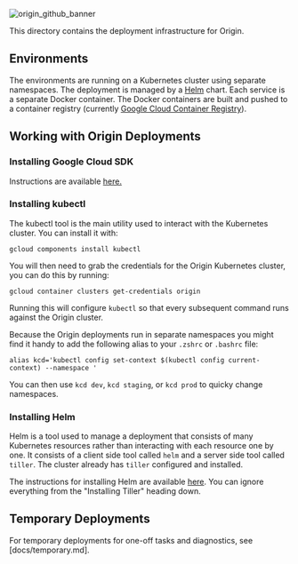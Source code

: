 ![origin_github_banner](https://user-images.githubusercontent.com/673455/37314301-f8db9a90-2618-11e8-8fee-b44f38febf38.png)

This directory contains the deployment infrastructure for Origin. 

## Environments

The environments are running on a Kubernetes cluster using separate namespaces. The deployment is managed by a [Helm](https://www.helm.sh/) chart. Each service is a separate Docker container. The Docker containers are built and pushed to a container registry (currently [Google Cloud Container Registry](https://cloud.google.com/container-registry/)).

## Working with Origin Deployments

### Installing Google Cloud SDK

Instructions are available [here.](https://cloud.google.com/sdk/docs/quickstarts)

### Installing kubectl

The kubectl tool is the main utility used to interact with the Kubernetes cluster. You can install it with:

`gcloud components install kubectl`
  
You will then need to grab the credentials for the Origin Kubernetes cluster, you can do this by running:

`gcloud container clusters get-credentials origin`
  
Running this will configure `kubectl` so that every subsequent command runs against the Origin cluster.

Because the Origin deployments run in separate namespaces you might find it handy to add the following alias to your `.zshrc` or `.bashrc` file:

`alias kcd='kubectl config set-context $(kubectl config current-context) --namespace '`

You can then use `kcd dev`, `kcd staging`, or `kcd prod` to quicky change namespaces.


### Installing Helm

Helm is a tool used to manage a deployment that consists of many Kubernetes resources rather than interacting with each resource one by one. It consists of a client side tool called `helm` and a server side tool called `tiller`. The cluster already has `tiller` configured and installed.

The instructions for installing Helm are available [here](https://github.com/helm/helm/blob/master/docs/install.md). You can ignore everything from the "Installing Tiller" heading down.

## Temporary Deployments

For temporary deployments for one-off tasks and diagnostics, see [docs/temporary.md].
